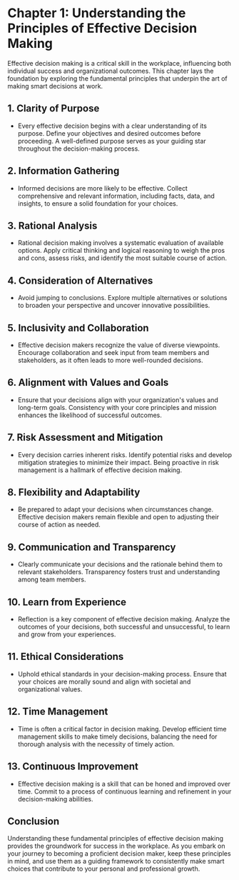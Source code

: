 Chapter 1: Understanding the Principles of Effective Decision Making
====================================================================

Effective decision making is a critical skill in the workplace, influencing both individual success and organizational outcomes. This chapter lays the foundation by exploring the fundamental principles that underpin the art of making smart decisions at work.

**1. Clarity of Purpose**
-------------------------

* Every effective decision begins with a clear understanding of its purpose. Define your objectives and desired outcomes before proceeding. A well-defined purpose serves as your guiding star throughout the decision-making process.

**2. Information Gathering**
----------------------------

* Informed decisions are more likely to be effective. Collect comprehensive and relevant information, including facts, data, and insights, to ensure a solid foundation for your choices.

**3. Rational Analysis**
------------------------

* Rational decision making involves a systematic evaluation of available options. Apply critical thinking and logical reasoning to weigh the pros and cons, assess risks, and identify the most suitable course of action.

**4. Consideration of Alternatives**
------------------------------------

* Avoid jumping to conclusions. Explore multiple alternatives or solutions to broaden your perspective and uncover innovative possibilities.

**5. Inclusivity and Collaboration**
------------------------------------

* Effective decision makers recognize the value of diverse viewpoints. Encourage collaboration and seek input from team members and stakeholders, as it often leads to more well-rounded decisions.

**6. Alignment with Values and Goals**
--------------------------------------

* Ensure that your decisions align with your organization's values and long-term goals. Consistency with your core principles and mission enhances the likelihood of successful outcomes.

**7. Risk Assessment and Mitigation**
-------------------------------------

* Every decision carries inherent risks. Identify potential risks and develop mitigation strategies to minimize their impact. Being proactive in risk management is a hallmark of effective decision making.

**8. Flexibility and Adaptability**
-----------------------------------

* Be prepared to adapt your decisions when circumstances change. Effective decision makers remain flexible and open to adjusting their course of action as needed.

**9. Communication and Transparency**
-------------------------------------

* Clearly communicate your decisions and the rationale behind them to relevant stakeholders. Transparency fosters trust and understanding among team members.

**10. Learn from Experience**
-----------------------------

* Reflection is a key component of effective decision making. Analyze the outcomes of your decisions, both successful and unsuccessful, to learn and grow from your experiences.

**11. Ethical Considerations**
------------------------------

* Uphold ethical standards in your decision-making process. Ensure that your choices are morally sound and align with societal and organizational values.

**12. Time Management**
-----------------------

* Time is often a critical factor in decision making. Develop efficient time management skills to make timely decisions, balancing the need for thorough analysis with the necessity of timely action.

**13. Continuous Improvement**
------------------------------

* Effective decision making is a skill that can be honed and improved over time. Commit to a process of continuous learning and refinement in your decision-making abilities.

**Conclusion**
--------------

Understanding these fundamental principles of effective decision making provides the groundwork for success in the workplace. As you embark on your journey to becoming a proficient decision maker, keep these principles in mind, and use them as a guiding framework to consistently make smart choices that contribute to your personal and professional growth.
